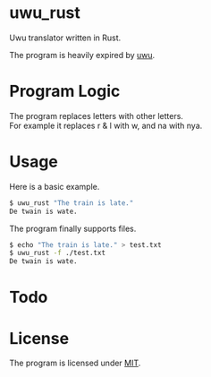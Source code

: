 # uwu_rust
Uwu translator written in Rust.

The program is heavily expired by [uwu](https://git.sr.ht/~polanco/uwu).

# Program Logic
The program replaces letters with other letters.<br>
For example it replaces r & l with w, and na with nya. 

# Usage
Here is a basic example.
```bash
$ uwu_rust "The train is late."
De twain is wate.
```
The program finally supports files.
```bash
$ echo "The train is late." > test.txt
$ uwu_rust -f ./test.txt
De twain is wate.
```

# Todo

# License
The program is licensed under [MIT](https://opensource.org/licenses/MIT).
